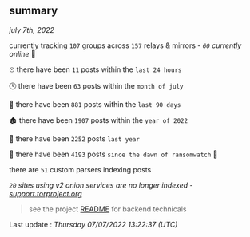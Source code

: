 
## summary
_july 7th, 2022_

currently tracking `107` groups across `157` relays & mirrors - _`60` currently online_ 📡

⏲ there have been `11` posts within the `last 24 hours`

🕓 there have been `63` posts within the `month of july`

📅 there have been `881` posts within the `last 90 days`

🏚 there have been `1907` posts within the `year of 2022`

🚀 there have been `2252` posts `last year`

🦕 there have been `4193` posts `since the dawn of ransomwatch` 🐣

there are `51` custom parsers indexing posts

_`20` sites using v2 onion services are no longer indexed - [support.torproject.org](https://support.torproject.org/onionservices/v2-deprecation/)_

> see the project [README](https://github.com/jmousqueton/ransomwatch#readme) for backend technicals



Last update : _Thursday 07/07/2022 13:22:37 (UTC)_

